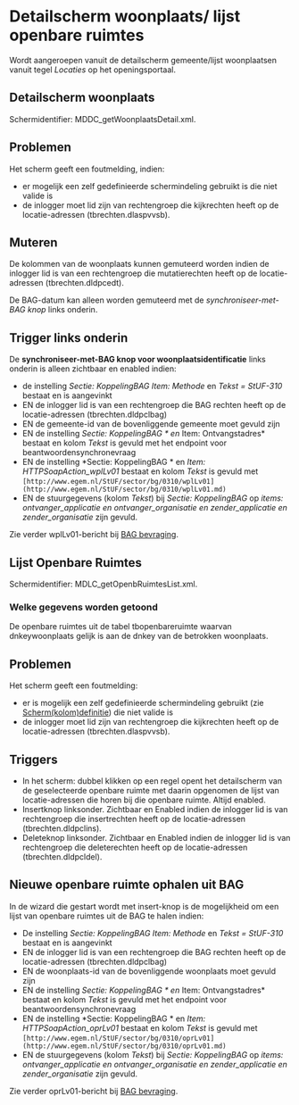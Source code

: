 # Detailscherm woonplaats/ lijst openbare ruimtes

Wordt aangeroepen vanuit de detailscherm gemeente/lijst woonplaatsen vanuit tegel *Locaties* op het openingsportaal.

## Detailscherm woonplaats

Schermidentifier: MDDC_getWoonplaatsDetail.xml.

## Problemen

Het scherm geeft een foutmelding, indien:

  * er mogelijk een zelf gedefinieerde schermindeling gebruikt is die niet valide is
  * de inlogger moet lid zijn van rechtengroep die kijkrechten heeft op de locatie-adressen (tbrechten.dlaspvvsb).

## Muteren

De kolommen van de woonplaats kunnen gemuteerd worden indien de inlogger lid is van een rechtengroep die mutatierechten heeft op de locatie-adressen (tbrechten.dldpcedt).

De BAG-datum kan alleen worden gemuteerd met de *synchroniseer-met-BAG knop* links onderin.

## Trigger links onderin

De **synchroniseer-met-BAG knop voor woonplaatsidentificatie** links onderin is alleen zichtbaar en enabled indien:

  * de instelling *Sectie: KoppelingBAG  Item: Methode* en *Tekst = StUF-310* bestaat en is aangevinkt 
  * EN de inlogger lid is van een rechtengroep die BAG rechten heeft op de locatie-adressen (tbrechten.dldpclbag)
  * EN de gemeente-id van de bovenliggende gemeente moet gevuld zijn
  * EN de instelling *Sectie: KoppelingBAG * en* Item: Ontvangstadres* bestaat en kolom *Tekst* is gevuld met het endpoint voor beantwoordensynchronevraag
  * EN de instelling *Sectie: KoppelingBAG * en *Item: HTTPSoapAction_wplLv01* bestaat en kolom *Tekst* is gevuld met `[http://www.egem.nl/StUF/sector/bg/0310/wplLv01](http://www.egem.nl/StUF/sector/bg/0310/wplLv01.md)`
  * EN de stuurgegevens (kolom *Tekst*) bij *Sectie: KoppelingBAG* op *items: ontvanger_applicatie en ontvanger_organisatie en zender_applicatie en zender_organisatie* zijn gevuld.

Zie verder wplLv01-bericht bij [BAG bevraging](/docs/probleemoplossing/programmablokken/bag_bevraging.md).

## Lijst Openbare Ruimtes

Schermidentifier: MDLC_getOpenbRuimtesList.xml.

### Welke gegevens worden getoond

De openbare ruimtes uit de tabel tbopenbareruimte waarvan dnkeywoonplaats gelijk is aan de dnkey van de betrokken woonplaats. 

## Problemen

Het scherm geeft een foutmelding:

  * er is mogelijk een zelf gedefinieerde schermindeling gebruikt (zie [Scherm(kolom)definitie](/docs/instellen_inrichten/schermdefinitie.md)) die niet valide is
  * de inlogger moet lid zijn van rechtengroep die kijkrechten heeft op de locatie-adressen (tbrechten.dlaspvvsb).

## Triggers

  * In het scherm: dubbel klikken op een regel opent het detailscherm van de geselecteerde openbare ruimte met daarin opgenomen de lijst van locatie-adressen die horen bij die openbare ruimte. Altijd enabled. 
  * Insertknop linksonder. Zichtbaar en Enabled indien de inlogger lid is van rechtengroep die insertrechten heeft op de locatie-adressen (tbrechten.dldpclins).
  * Deleteknop linksonder. Zichtbaar en Enabled indien de inlogger lid is van rechtengroep die deleterechten heeft op de locatie-adressen (tbrechten.dldpcldel).

## Nieuwe openbare ruimte ophalen uit BAG

In de wizard die gestart wordt met insert-knop is de mogelijkheid om een lijst van openbare ruimtes uit de BAG te halen indien:

  * De instelling *Sectie: KoppelingBAG  Item: Methode* en *Tekst = StUF-310* bestaat en is aangevinkt 
  * EN de inlogger lid is van een rechtengroep die BAG rechten heeft op de locatie-adressen (tbrechten.dldpclbag)
  * EN de woonplaats-id van de bovenliggende woonplaats moet gevuld zijn
  * EN de instelling *Sectie: KoppelingBAG * en* Item: Ontvangstadres* bestaat en kolom *Tekst* is gevuld met het endpoint voor beantwoordensynchronevraag
  * EN de instelling *Sectie: KoppelingBAG * en *Item: HTTPSoapAction_oprLv01* bestaat en kolom *Tekst* is gevuld met `[http://www.egem.nl/StUF/sector/bg/0310/oprLv01](http://www.egem.nl/StUF/sector/bg/0310/oprLv01.md)`
  * EN de stuurgegevens (kolom *Tekst*) bij *Sectie: KoppelingBAG* op *items: ontvanger_applicatie en ontvanger_organisatie en zender_applicatie en zender_organisatie* zijn gevuld.

Zie verder oprLv01-bericht bij [BAG bevraging](/docs/probleemoplossing/programmablokken/bag_bevraging.md).

